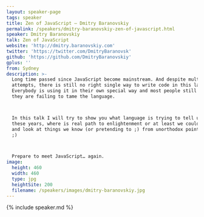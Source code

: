 ```yaml
---
layout: speaker-page
tags: speaker
title: Zen of JavaScript – Dmitry Baranovskiy
permalink: /speakers/dmitry-baranovskiy-zen-of-javascript.html
speaker: Dmitry Baranovskiy
talk: Zen of JavaScript
website: 'http://dmitry.baranovskiy.com'
twitter: 'https://twitter.com/DmitryBaranovsk'
github: 'https://github.com/DmitryBaranovskiy'
gplus: ''
from: Sydney
description: >-
  Long time passed since JavaScript become mainstream. And despite multiple
  attempts, there is still no right single way to write code in this language.
  Everybody is using it in their own special way and most people still fill that
  they are failing to tame the language.



  In this talk I will try to show you what language is trying to tell us for all
  these years, where is real path to enlightenment or at least we could have fun
  and look at things we know (or pretending to ;) from unorthodox point of view.
  ;)



  Prepare to meet JavaScript… again.
image:
  height: 460
  width: 460
  type: jpg
  heightSite: 200
  filename: /speakers/images/dmitry-baranovskiy.jpg
---
```


{% include speaker.md %}
